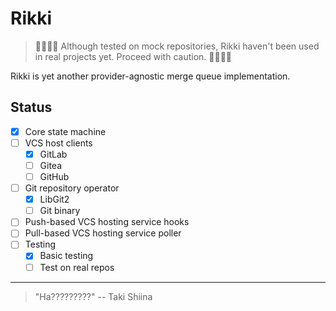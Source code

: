 # Rikki

> 🚧🚧🚧🚧
> Although tested on mock repositories, Rikki haven't been used in real projects yet.
> Proceed with caution.
> 🚧🚧🚧🚧

Rikki is yet another provider-agnostic merge queue implementation.

## Status

- [x] Core state machine
- [ ] VCS host clients
  - [x] GitLab
  - [ ] Gitea
  - [ ] GitHub
- [ ] Git repository operator
  - [x] LibGit2
  - [ ] Git binary
- [ ] Push-based VCS hosting service hooks
- [ ] Pull-based VCS hosting service poller
- [ ] Testing
  - [x] Basic testing
  - [ ] Test on real repos

---

> "Ha?????????" -- Taki Shiina
